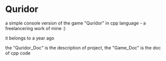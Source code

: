 # Quridor
a simple console version of the game "Quridor" in cpp language - a freelancering work of mine :) 

it belongs to a year ago

the "Quridor_Doc" is the description of project, the "Game_Doc" is the doc of cpp code
